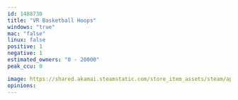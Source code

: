 ```yaml
---
id: 1488730
title: "VR Basketball Hoops"
windows: "true"
mac: "false"
linux: false
positive: 1
negative: 1
estimated_owners: "0 - 20000"
peak_ccu: 0

image: https://shared.akamai.steamstatic.com/store_item_assets/steam/apps/1488730/header.jpg?t=1628164542
opinions:
---
```

